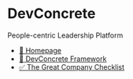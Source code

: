 # DevConcrete

People-centric Leadership Platform

* [🏡 Homepage](https://devconcrete.io)
* [🚀 DevConcrete Framework](https://devconcrete.io/tech-organization-framework/)
* [✅ The Great Company Checklist](https://devconcrete.io/the-great-company-checklist/)
